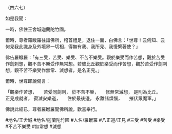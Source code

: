 （四六七）

如是我聞：

一時，佛住王舍城迦蘭陀竹園。

爾時，尊者羅睺羅往詣佛所，稽首禮足，退住一面，白佛言：「世尊！云何知、云何見我此識身及外境界一切相，得無有我、我所見、我慢繫著使？」

佛告羅睺羅：「有三受，苦受、樂受、不苦不樂受。觀於樂受而作苦想，觀於苦受作劍刺想，觀不苦不樂受作無常想。若彼比丘觀於樂受而作苦想，觀於苦受作劍刺想，觀不苦不樂受作無常、滅想者，是名正見。」

爾時，世尊即說偈言：

「觀樂作苦想，　　苦受同劍刺，
於不苦不樂，　　修無常滅想，
是則為比丘。　　正見成就者，
寂滅安樂道，　　住於最後邊，
永離諸煩惱，　　摧伏眾魔軍。」

佛說此經已，尊者羅睺羅聞佛所說，歡喜奉行。

#地名/王舍城
#地名/迦蘭陀竹園
#人名/羅睺羅
#八正道/正見
#三受
#苦受
#樂受
#不苦不樂受
#無常想
#滅想
